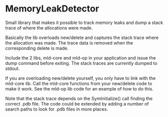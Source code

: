 # MemoryLeakDetector
Small library that makes it possible to track memory leaks and dump a stack trace of where the allocations were made.

Basically the lib overloads new/delete and captures the stack trace where the allocation was made. The trace data is removed
when the corresponding delete is made.

Include the 2 libs, mld-core and mld-op in your application and issue the dump command before exiting. The stack traces
are currently dumped to stdout.

If you are overloading new/delete yourself, you only have to link with the mld-core lib. Call the mld-core functions from
your new/delete code to make it work. See the mld-op lib code for an example of how to do this.

Note that the stack trace depends on the SymInitialize() call finding the correct .pdb file. The code could be extended by adding a number of search paths to look for .pdb files in more places.
